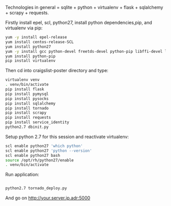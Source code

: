 Technologies in general = sqlite + python + virtualenv + flask + sqlalchemy + scrapy + requests.


Firstly install epel, scl, python27, install python dependencies,pip, and virtualenv via pip:

```bash
yum -y install epel-release
yum install centos-release-SCL
yum install python27
yum -y install gcc python-devel freetds-devel python-pip libffi-devel libssl-devel libxml2-devel libxslt1-devel libxml2-python python-lxml libxslt-devel
yum install python-pip
pip install virtualenv
```



Then cd into craigslist-poster directory and type:
```bash
virtualenv venv
. venv/bin/activate
pip install flask
pip install pymysql
pip install pysocks
pip install sqlalchemy
pip install tornado
pip install scrapy
pip install requests
pip install service_identity
python2.7 dbinit.py
```

Setup python 2.7 for this session and reactivate virtualenv:
```bash
scl enable python27 'which python'
scl enable python27 'python --version'
scl enable python27 bash
source /opt/rh/python27/enable
. venv/bin/activate
```

Run application:

```bash

python2.7 tornado_deploy.py
```

And go on http://your.server.ip.adr:5000

